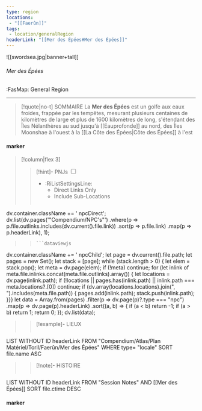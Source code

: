 ```yaml
---
type: region
locations:
 - "[[Faerûn]]"
tags:
 - location/generalRegion
headerLink: "[[Mer des Épées#Mer des Épées]]"
---
```


![[swordsea.jpg|banner+tall]]
###### Mer des Épées
<span class="sub2">:FasMap: General Region</span>
___

> [!quote|no-t] SOMMAIRE
>La **Mer des Épées** est un golfe aux eaux froides, frappée par les tempêtes, mesurant plusieurs centaines de kilomètres de large et plus de 1600 kilomètres de long, s'étendant des Îles Nélanthères au sud jusqu'à [[Eauprofonde]] au nord, des Îles Moonshae à l'ouest à la [[La Côte des Épées|Côte des Épées]] à l'est

#### marker
> [!column|flex 3]
> > [!hint]-  PNJs
> > <input type="checkbox" id="npc"/><ul class="sortMenu"><li class="sortIcon">:RiListSettingsLine:<ul class="dropdown npcedit"><li><label for="npc" class="directLabel active">Direct Links Only</label></li><li><label for="npc" class="childLabel">Include Sub-Locations</label></li></ul></li></ul>
> >```dataviewjs
dv.container.className += ' npcDirect';
dv.list(dv.pages('"Compendium/NPC\'s"')
 .where(p => p.file.outlinks.includes(dv.current().file.link))
.sort(p => p.file.link)
.map(p => p.headerLink), 1);
>>```
>>```dataviewjs
dv.container.className += ' npcChild';
let page = dv.current().file.path;
let pages = new Set();
let stack = [page];
while (stack.length > 0) {
let elem = stack.pop();
let meta = dv.page(elem);
if (!meta) continue;
for (let inlink of meta.file.inlinks.concat(meta.file.outlinks).array()) {
let locations = dv.page(inlink.path);
if (!locations || pages.has(inlink.path) || inlink.path === meta.locations?.[0]) continue;
 if (dv.array(locations.locations).join(", ").includes(meta.file.path)) {
 pages.add(inlink.path);
 stack.push(inlink.path);
}}}
let data = Array.from(pages)
.filter(p => dv.page(p)?.type === "npc")
.map(p => dv.page(p).headerLink)
.sort((a, b) => {
if (a < b) return -1;
if (a > b) return 1;
return 0;
});
dv.list(data);
> 
>> [!example]- LIEUX
>>```dataview
LIST WITHOUT ID headerLink
FROM "Compendium/Atlas/Plan Matériel/Toril/Faerûn/Mer des Épées"
WHERE type= "locale"
SORT file.name ASC
>
>> [!note]- HISTOIRE
>>```dataview
LIST WITHOUT ID headerLink
FROM "Session Notes" AND [[Mer des Épées]]
SORT file.ctime DESC
#### marker